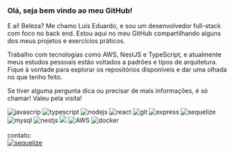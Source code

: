 ### Olá, seja bem vindo ao meu GitHub!

E aí! Beleza? Me chamo Luis Eduardo, e sou um desenvolvedor full-stack com foco no back end. Estou aqui no meu GitHub compartilhando alguns dos meus projetos e exercícios práticos.

Trabalho com tecnologias como AWS, NestJS e TypeScript, e atualmente meus estudos pessoais estão voltados a padrões e tipos de arquitetura.
Fique à vontade para explorar os repositórios disponíveis e dar uma olhada no que tenho feito.

Se tiver alguma pergunta dica ou precisar de mais informações, é só chamar! Valeu pela visita!

<!-- Para contatos:
<div>
   <a href="">
       <img src="https://img.shields.io/badge/WhatsApp-25D366?style=for-the-badge&logo=whatsapp&logoColor=white" alt="whatsapp">
    </a> 
    <a href="">
        <img src="https://img.shields.io/badge/Discord-7289DA?style=for-the-badge&logo=discord&logoColor=white" alt="discord">
    </a>
</div> -->


<div>
    <img src="https://img.shields.io/badge/JavaScript-F7DF1E?style=for-the-badge&logo=javascript&logoColor=black" alt="javascrip">
    <img src="https://img.shields.io/badge/TypeScript-007ACC?style=for-the-badge&logo=typescript&logoColor=white" alt="typescript">
    <img src="https://img.shields.io/badge/Node.js-43853D?style=for-the-badge&logo=node.js&logoColor=white" alt="nodejs">
      <img src="https://img.shields.io/badge/React-20232A?style=for-the-badge&logo=react&logoColor=61DAFB" alt="react">
    <img src="https://img.shields.io/badge/GIT-E44C30?style=for-the-badge&logo=git&logoColor=white" alt="git">
    <img src="https://img.shields.io/badge/Express.js-404D59?style=for-the-badge" alt="express">
    <img src="https://img.shields.io/badge/sequelize-323330?style=for-the-badge&logo=sequelize&logoColor=blue" alt="sequelize">
    <img src="https://img.shields.io/badge/MySQL-005C84?style=for-the-badge&logo=mysql&logoColor=white" alt="mysql">
   <img src="https://img.shields.io/badge/nestjs-%23E0234E.svg?style=for-the-badge&logo=nestjs&logoColor=white)" alt="nestjs">
   <img src="https://img.shields.io/badge/Next-black?style=for-the-badge&logo=next.js&logoColor=white)" alt"nextjs">
   <img src="https://img.shields.io/badge/AWS-%23FF9900.svg?style=for-the-badge&logo=amazon-aws&logoColor=white" alt="AWS">
   <img src="https://img.shields.io/badge/docker-%230db7ed.svg?style=for-the-badge&logo=docker&logoColor=white" alt="docker">
    
</div>



<br> 
contato: <br> 
<a href="https://www.linkedin.com/in/luis-eduardo-silva-8583a1247/">
<img src="https://img.shields.io/badge/LinkedIn-0077B5?style=for-the-badge&logo=linkedin&logoColor=white" alt="sequelize">
</a>


